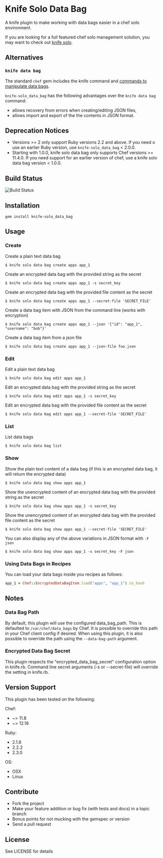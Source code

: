 # Knife Solo Data Bag

A knife plugin to make working with data bags easier in a chef solo environment.

If you are looking for a full featured chef solo management solution, you may
want to check out [knife solo](https://github.com/matschaffer/knife-solo).

## Alternatives

### `knife data bag`

The standard `chef` gem includes the knife command and
[commands to manipulate data bags][knife-data-bag-docs].

`knife-solo_data_bag` has the following advantages over the `knife data bag`
command:

* allows recovery from errors when creating/editing JSON files,
* allows import and export of the the contents in JSON format.

[knife-data-bag-docs]: https://docs.chef.io/knife_data_bag.html "Knife data bag docs"

## Deprecation Notices

* Versions >= 2 only support Ruby versions 2.2 and above.
  If you need o use an earlier Ruby version, use `knife-solo_data_bag` < 2.0.0.
* Starting with 1.0.0, knife solo data bag only supports Chef versions >= 11.4.0.
  If you need support for an earlier version of chef, use a knife solo data bag version < 1.0.0.

## Build Status

![Build Status](https://secure.travis-ci.org/thbishop/knife-solo_data_bag.png)

## Installation

    gem install knife-solo_data_bag

## Usage

### Create

Create a plain text data bag

    $ knife solo data bag create apps app_1

Create an encrypted data bag with the provided string as the secret

    $ knife solo data bag create apps app_1 -s secret_key

Create an encrypted data bag with the provided file content as the secret

    $ knife solo data bag create apps app_1 --secret-file 'SECRET_FILE'

Create a data bag item with JSON from the command line (works with encryption)

    $ knife solo data bag create apps app_1 --json '{"id": "app_1", "username": "bob"}'

Create a data bag item from a json file

    $ knife solo data bag create apps app_1 --json-file foo.json

### Edit

Edit a plain text data bag

    $ knife solo data bag edit apps app_1

Edit an encrypted data bag with the provided string as the secret

    $ knife solo data bag edit apps app_1 -s secret_key

Edit an encrypted data bag with the provided file content as the secret

    $ knife solo data bag edit apps app_1 --secret-file 'SECRET_FILE'

### List

List data bags

    $ knife solo data bag list

### Show

Show the plain text content of a data bag (if this is an encrypted data bag, it will return the encrypted data)

    $ knife solo data bag show apps app_1

Show the unencrypted content of an encrypted data bag with the provided string as the secret

    $ knife solo data bag show apps app_1 -s secret_key

Show the unencrypted content of an encrypted data bag with the provided file content as the secret

    $ knife solo data bag show apps app_1 --secret-file 'SECRET_FILE'

You can also display any of the above variations in JSON format with `-F json`

    $ knife solo data bag show apps app_1 -s secret_key -F json

### Using Data Bags in Recipes

You can load your data bags inside you recipes as follows:

```ruby
app_1 = Chef::EncryptedDataBagItem.load("apps", "app_1").to_hash
```

## Notes

### Data Bag Path

By default, this plugin will use the configured data_bag_path. This is
defaulted to `/var/chef/data_bags` by Chef. It is possible to override this
path in your Chef client config if desired. When using this plugin, it is also
possible to override the path using the `--data-bag-path` argument.

### Encrypted Data Bag Secret

This plugin respects the "encrypted_data_bag_secret" configuration option in
knife.rb. Command line secret arguments (-s or --secret-file) will override the
setting in knife.rb.

## Version Support

This plugin has been tested on the following:

Chef:
* ~> 11.8
* ~> 12.16

Ruby:
* 2.1.8
* 2.2.2
* 2.3.0

OS:
* OSX
* Linux

## Contribute

* Fork the project
* Make your feature addition or bug fix (with tests and docs) in a topic branch
* Bonus points for not mucking with the gemspec or version
* Send a pull request

## License

See LICENSE for details
